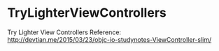 # TryLighterViewControllers
Try Lighter View Controllers
Reference:</br>
http://devtian.me/2015/03/23/objc-io-studynotes-ViewController-slim/ </br>
